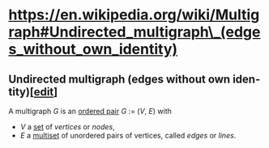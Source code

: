 # https://en.wikipedia.org/wiki/Multigraph#Undirected_multigraph\_(edges_without_own_identity)

<div class="mw-content-ltr mw-parser-output" lang="en" dir="ltr">

## <span id="Undirected_multigraph_.28edges_without_own_identity.29"></span><span id="Undirected_multigraph_(edges_without_own_identity)" class="mw-headline">Undirected multigraph (edges without own identity)</span><span class="mw-editsection"><span class="mw-editsection-bracket">\[</span>[edit](/w/index.php?title=Multigraph&action=edit&section=1 "Edit section: Undirected multigraph (edges without own identity)")<span class="mw-editsection-bracket">\]</span></span>

A multigraph *G* is an [ordered pair](/wiki/Ordered_pair "Ordered pair")
*G* := (*V*, *E*) with

- *V* a [set](/wiki/Set_(mathematics) "Set (mathematics)") of *vertices*
  or *nodes*,
- *E* a [multiset](/wiki/Multiset "Multiset") of unordered pairs of
  vertices, called *edges* or *lines*.

</div>
